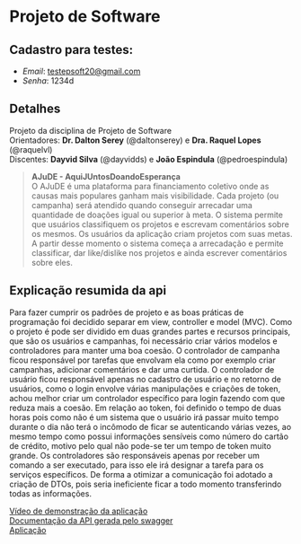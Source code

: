 # Projeto de Software 

## Cadastro para testes:

- *Email*: testepsoft20@gmail.com
- *Senha*: 1234d

## Detalhes

Projeto da disciplina de Projeto de Software <br/>
Orientadores: **Dr. Dalton Serey** (@daltonserey) e **Dra. Raquel Lopes** (@raquelvl) <br/>
Discentes: **Dayvid Silva** (@dayvidds) e **João Espindula** (@pedroespindula)

>**AJuDE - AquiJUntosDoandoEsperança** <br/>
O AJuDE é uma plataforma para financiamento coletivo onde as causas mais populares ganham mais visibilidade. Cada projeto (ou campanha) será atendido quando conseguir arrecadar uma quantidade de doações igual ou superior à meta. O sistema permite que usuários classifiquem os projetos e escrevam comentários sobre os mesmos. Os usuários da aplicação criam projetos com suas metas. A partir desse momento o sistema começa a arrecadação e permite classificar, dar like/dislike nos projetos e ainda escrever comentários sobre eles. 

## Explicação resumida da api
Para fazer cumprir os padrões de projeto e as boas práticas de programação foi decidido separar em view, controller e model (MVC). Como o projeto é pode ser dividido em duas grandes partes e recursos principais, que são os usuários e campanhas, foi necessário criar vários modelos e controladores para manter uma boa coesão.
O controlador de campanha ficou responsável por tarefas que envolvam ela como por exemplo criar campanhas, adicionar comentários e dar uma curtida.
O controlador de usuário ficou responsável apenas no cadastro de usuário e no retorno de usuários, como o login envolve várias manipulações e criações de token, achou melhor criar um controlador específico  para login fazendo com que reduza mais a coesão.
Em relação ao token, foi definido o tempo de duas horas pois como não é um sistema que o usuário irá passar muito tempo durante o dia não terá o incômodo de ficar se autenticando várias vezes, ao mesmo tempo como possui informações sensíveis como número do cartão de crédito, motivo pelo qual não pode-se ter um tempo de token muito grande.
Os controladores são responsáveis apenas por receber um comando a ser executado, para isso ele irá designar a tarefa para os serviços específicos.
De forma a otimizar a comunicação foi adotado a criação de DTOs, pois seria ineficiente ficar a todo momento transferindo todas as informações.


[Vídeo de demonstração da aplicação](https://www.youtube.com/watch?v=Awu26ElxPM0) <br/>
[Documentação da API gerada pelo swagger](https://api-ajude.herokuapp.com/swagger-ui.html) <br/>
[Aplicação](https://dayvidds.github.io/psoft-ajude-front-20192/#/) <br/>
